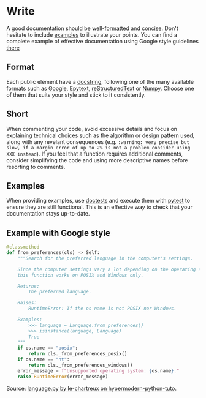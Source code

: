 # Write

A good documentation should be well-[formatted](#format) and [concise](#short). Don't hesitate to include [examples](#examples) to illustrate your points. You can find a complete example of effective documentation using Google style guidelines [there](#example-with-google-style)

## Format

Each public element have a [docstring](https://peps.python.org/pep-0257/), following one of the many available formats such as [Google](https://google.github.io/styleguide/pyguide.html#38-comments-and-docstrings), [Epytext](https://epydoc.sourceforge.net/manual-epytext.html), [reStructuredText](https://peps.python.org/pep-0287/) or [Numpy](https://numpydoc.readthedocs.io/en/latest/format.html#docstring-standard). Choose one of them that suits your style and stick to it consistently. 

## Short

When commenting your code, avoid excessive details and focus on explaining technical choices such as the algorithm or design pattern used, along with any revelant consequences (e.g. `:warning: very precise but slow, if a margin error of up to 2% is not a problem consider using XXX instead`). If you feel that a function requires additional comments, consider simplifying the code and using more descriptive names before resorting to comments.

## Examples

When providing examples, use [doctests](https://docs.python.org/3/library/doctest.html) and execute them with [pytest](../test/execution.md) to ensure they are still functional. This is an effective way to check that your documentation stays up-to-date.

## Example with Google style

```py
@classmethod
def from_preferences(cls) -> Self:
    """Search for the preferred language in the computer's settings.

    Since the computer settings vary a lot depending on the operating system,
    this function works on POSIX and Windows only.

    Returns:
        The preferred language.

    Raises:
        RuntimeError: If the os name is not POSIX nor Windows.

    Examples:
        >>> language = Language.from_preferences()
        >>> isinstance(language, Language)
        True
    """
    if os.name == "posix":
        return cls._from_preferences_posix()
    if os.name == "nt":
        return cls._from_preferences_windows()
    error_message = f"Unsupported operating system: {os.name}."
    raise RuntimeError(error_message)
```

Source: [language.py by le-chartreux on hypermodern-python-tuto](https://github.com/le-chartreux/hypermodern-python-tuto/blob/master/src/hypermodern_python_tuto/wikipedia/language.py#L16).
